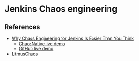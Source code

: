 # Jenkins Chaos engineering

## References

* [Why Chaos Engineering for Jenkins Is Easier Than You Think](https://thenewstack.io/why-chaos-engineering-for-jenkins-is-easier-than-you-think/)
    * [ChaosNative live demo](https://github.com/litmuschaos/litmus)
    * [GitHub live demo](https://github.com/akria18/litmus-chaosworkflows)
* [LitmusChaos](https://github.com/litmuschaos/litmus)

